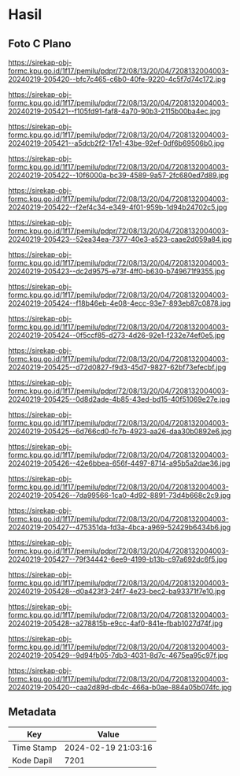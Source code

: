 # Hasil

## Foto C Plano

https://sirekap-obj-formc.kpu.go.id/1f17/pemilu/pdpr/72/08/13/20/04/7208132004003-20240219-205420--bfc7c465-c6b0-40fe-9220-4c5f7d74c172.jpg

https://sirekap-obj-formc.kpu.go.id/1f17/pemilu/pdpr/72/08/13/20/04/7208132004003-20240219-205421--f105fd91-faf8-4a70-90b3-2115b00ba4ec.jpg

https://sirekap-obj-formc.kpu.go.id/1f17/pemilu/pdpr/72/08/13/20/04/7208132004003-20240219-205421--a5dcb2f2-17e1-43be-92ef-0df6b69506b0.jpg

https://sirekap-obj-formc.kpu.go.id/1f17/pemilu/pdpr/72/08/13/20/04/7208132004003-20240219-205422--10f6000a-bc39-4589-9a57-2fc680ed7d89.jpg

https://sirekap-obj-formc.kpu.go.id/1f17/pemilu/pdpr/72/08/13/20/04/7208132004003-20240219-205422--f2ef4c34-e349-4f01-959b-1d94b24702c5.jpg

https://sirekap-obj-formc.kpu.go.id/1f17/pemilu/pdpr/72/08/13/20/04/7208132004003-20240219-205423--52ea34ea-7377-40e3-a523-caae2d059a84.jpg

https://sirekap-obj-formc.kpu.go.id/1f17/pemilu/pdpr/72/08/13/20/04/7208132004003-20240219-205423--dc2d9575-e73f-4ff0-b630-b749671f9355.jpg

https://sirekap-obj-formc.kpu.go.id/1f17/pemilu/pdpr/72/08/13/20/04/7208132004003-20240219-205424--f18b46eb-4e08-4ecc-93e7-893eb87c0878.jpg

https://sirekap-obj-formc.kpu.go.id/1f17/pemilu/pdpr/72/08/13/20/04/7208132004003-20240219-205424--0f5ccf85-d273-4d26-92e1-f232e74ef0e5.jpg

https://sirekap-obj-formc.kpu.go.id/1f17/pemilu/pdpr/72/08/13/20/04/7208132004003-20240219-205425--d72d0827-f9d3-45d7-9827-62bf73efecbf.jpg

https://sirekap-obj-formc.kpu.go.id/1f17/pemilu/pdpr/72/08/13/20/04/7208132004003-20240219-205425--0d8d2ade-4b85-43ed-bd15-40f51069e27e.jpg

https://sirekap-obj-formc.kpu.go.id/1f17/pemilu/pdpr/72/08/13/20/04/7208132004003-20240219-205425--6d766cd0-fc7b-4923-aa26-daa30b0892e6.jpg

https://sirekap-obj-formc.kpu.go.id/1f17/pemilu/pdpr/72/08/13/20/04/7208132004003-20240219-205426--42e6bbea-656f-4497-8714-a95b5a2dae36.jpg

https://sirekap-obj-formc.kpu.go.id/1f17/pemilu/pdpr/72/08/13/20/04/7208132004003-20240219-205426--7da99566-1ca0-4d92-8891-73d4b668c2c9.jpg

https://sirekap-obj-formc.kpu.go.id/1f17/pemilu/pdpr/72/08/13/20/04/7208132004003-20240219-205427--475351da-fd3a-4bca-a969-52429b6434b6.jpg

https://sirekap-obj-formc.kpu.go.id/1f17/pemilu/pdpr/72/08/13/20/04/7208132004003-20240219-205427--79f34442-6ee9-4199-b13b-c97a692dc6f5.jpg

https://sirekap-obj-formc.kpu.go.id/1f17/pemilu/pdpr/72/08/13/20/04/7208132004003-20240219-205428--d0a423f3-24f7-4e23-bec2-ba93371f7e10.jpg

https://sirekap-obj-formc.kpu.go.id/1f17/pemilu/pdpr/72/08/13/20/04/7208132004003-20240219-205428--a278815b-e9cc-4af0-841e-fbab1027d74f.jpg

https://sirekap-obj-formc.kpu.go.id/1f17/pemilu/pdpr/72/08/13/20/04/7208132004003-20240219-205429--9d94fb05-7db3-4031-8d7c-4675ea95c97f.jpg

https://sirekap-obj-formc.kpu.go.id/1f17/pemilu/pdpr/72/08/13/20/04/7208132004003-20240219-205420--caa2d89d-db4c-466a-b0ae-884a05b074fc.jpg


## Metadata

| Key        | Value               |
| ---------- | ------------------- |
| Time Stamp | 2024-02-19 21:03:16 |
| Kode Dapil | 7201                |



